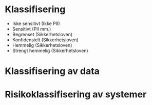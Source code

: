 # Klassifisering
 - Ikke sensitivt (Ikke PII)
 - Sensitivt (PII mm.)
 - Begrenset (Sikkerhetsloven)
 - Konfidensielt (Sikkerhetsloven)
 - Hemmelig (Sikkerhetsloven)
 - Strengt hemmelig (Sikkerhetsloven)

# Klassifisering av data
# Risikoklassifisering av systemer